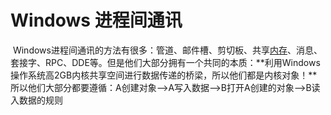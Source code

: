 # Windows 进程间通讯

​	Windows进程间通讯的方法有很多：管道、邮件槽、剪切板、共享[内存](https://so.csdn.net/so/search?q=内存&spm=1001.2101.3001.7020)、消息、套接字、RPC、DDE等。但是他们大部分拥有一个共同的本质：**利用Windows操作系统高2GB内核共享空间进行数据传递的桥梁，所以他们都是内核对象！**所以他们大部分都要遵循：A创建对象-->A写入数据-->B打开A创建的对象-->B读入数据的规则